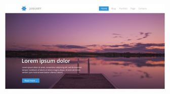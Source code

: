<p align="center">
  <img src ="https://github.com/Cryden/oc-january-theme/blob/master/assets/images/theme-preview.png" />
</p>

